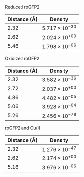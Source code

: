 Reduced roGFP2

| Distance (Å) | Density |
|-----------|-----------|
| 2.32 | $5.717 \times 10^{-30}$ |
| 2.62 | $2.024 \times 10^{+00}$ |
| 5.46 | $1.798 \times 10^{-06}$ |

Oxidized roGFP2

| Distance (Å) | Density |
|-----------|-----------|
| 2.32 | $3.582 \times 10^{-36}$ |
| 2.72 | $2.037 \times 10^{+00}$ |
| 4.86 | $4.482 \times 10^{-05}$ |
| 5.06 | $3.928 \times 10^{-04}$ |
| 5.26 | $2.456 \times 10^{-76}$ |

roGFP2 and Cu(I)

| Distance (Å) | Density |
|-----------|-----------|
| 2.32 | $1.276 \times 10^{-47}$ |
| 2.62 | $2.174 \times 10^{+00}$ |
| 5.16 | $3.976 \times 10^{-06}$ |

